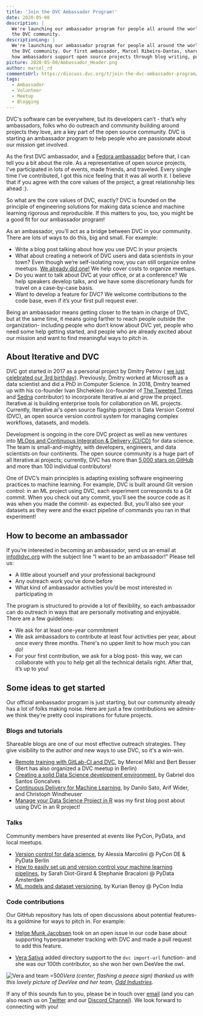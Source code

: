 ```yaml
---
title: 'Join the DVC Ambassador Program!'
date: 2020-05-08
description: |
  We're launching our ambassador program for people all around the world to get involved in 
  the DVC community.
descriptionLong: |
  We're launching our ambassador program for people all around the world to get involved in 
  the DVC community. Our first ambassador, Marcel Ribeiro-Dantas, shares a guest blog about 
  how ambassadors support open source projects through blog writing, public outreach, and code.
picture: 2020-05-08/Ambassador_Header.png
author: marcel_rd
commentsUrl: https://discuss.dvc.org/t/join-the-dvc-ambassador-program/383
tags:
  - Ambassador
  - Volunteer
  - Meetup
  - Blogging
---
```


DVC's software can be everywhere, but its developers can’t - that’s why
ambassadors, folks who do outreach and community building around projects they
love, are a key part of the open source community. DVC is starting an ambassador
program to help people who are passionate about our mission get involved.

As the first DVC ambassador, and a
[Fedora ambassador](https://fedoraproject.org/wiki/User:Mribeirodantas) before
that, I can tell you a bit about the role. As a representative of open source
projects, I've participated in lots of events, made friends, and traveled. Every
single time I’ve contributed, I got this nice feeling that it was all worth it.
I believe that if you agree with the core values of the project, a great
relationship lies ahead :).

So what are the core values of DVC, exactly? DVC is founded on the principle of
engineering solutions for making data science and machine learning rigorous and
reproducible. If this matters to you, too, you might be a good fit for our
ambassador program!

As an ambassador, you’ll act as a bridge between DVC in your community. There
are lots of ways to do this, big and small. For example:

- Write a blog post talking about how you use DVC in your projects
- What about creating a network of DVC users and data scientists in your town?
  Even though we’re self-isolating now, you can still organize online meetups.
  [We already did one!](https://tulu.la/events/dvc-virtual-meetup-2020-00032c)
  We help cover costs to organize meetups.
- Do you want to talk about DVC at your office, or at a conference? We help
  speakers develop talks, and we have some discretionary funds for travel on a
  case-by-case basis.
- Want to develop a feature for DVC? We welcome contributions to the code base,
  even if it’s your first pull request ever.

Being an ambassador means getting closer to the team in charge of DVC, but at
the same time, it means going farther to reach people outside the organization-
including people who don’t know about DVC yet, people who need some help getting
started, and people who are already excited about our mission and want to find
meaningful ways to pitch in.

## About Iterative and DVC

DVC got started in 2017 as a personal project by Dmitry Petrov (
[we just celebrated our 3rd birthday](https://dvc.org/blog/dvc-3-years-and-1-0-release)).
Previously, Dmitry worked at Microsoft as a data scientist and did a PhD in
Computer Science. In 2018, Dmitry teamed up with his co-founder Ivan Shcheklein
(co-founder of [The Tweeted Times](https://tweetedtimes.com/) and
[Sedna](https://www.sedna.org/) contributor) to incorporate Iterative.ai and
grow the project. Iterative.ai is building enterprise tools for collaboration on
ML projects. Currently, Iterative.ai's open source flagship project is Data
Version Control (DVC), an open source version control system for managing
complex workflows, datasets, and models.

Development is ongoing in the core DVC project as well as new ventures into
[MLOps and Continuous Integration & Delivery (CI/CD)](https://dvc.org/blog/reimagining-devops-video)
for data science. The team is small-and-mighty, with developers, engineers, and
data scientists on four continents. The open source community is a huge part of
all Iterative.ai projects; currently, DVC has more than
[5,000 stars on GitHub](https://github.com/iterative/dvc) and more than 100
individual contributors!

One of DVC’s main principles is adapting existing software engineering practices
to machine learning. For example, DVC is built around Git version control: in an
ML project using DVC, each experiment corresponds to a Git commit. When you
check out any commit, you’ll see the source code as it was when you made the
commit- as expected. But, you’ll also see your datasets as they were and the
exact pipeline of commands you ran in that experiment!

## How to become an ambassador

If you’re interested in becoming an ambassador, send us an email at
[info@dvc.org](mailto:info@dvc.org) with the subject line “I want to be an
ambassador!” Please tell us:

- A little about yourself and your professional background
- Any outreach work you’ve done before
- What kind of ambassador activities you’d be most interested in participating
  in

The program is structured to provide a lot of flexibility, so each ambassador
can do outreach in ways that are personally motivating and enjoyable. There are
a few guidelines:

- We ask for at least one-year commitment
- We ask ambassadors to contribute at least four activities per year, about once
  every three months. There's no upper limit to how much you can do!
- For your first contribution, we ask for a blog post- this way, we can
  collaborate with you to help get all the technical details right. After that,
  it’s up to you!

## Some ideas to get started

Our official ambassador program is just starting, but our community already has
a lot of folks making noise. Here are just a few contributions we admire- we
think they’re pretty cool inspirations for future projects.

### Blogs and tutorials

Shareable blogs are one of our most effective outreach strategies. They give
visibility to the author _and_ new ways to use DVC, so it's a win-win.

- [Remote training with GitLab-CI and DVC](https://blog.codecentric.de/en/2020/01/remote-training-gitlab-ci-dvc/),
  by Mercel Mikl and Bert Besser (Bert has also organized a DVC meetup in
  Berlin)
- [Creating a solid Data Science development environment](https://towardsdatascience.com/creating-a-solid-data-science-development-environment-60df14ce3a34),
  by Gabriel dos Santos Goncalves
- [Continuous Delivery for Machine Learning](https://martinfowler.com/articles/cd4ml.html),
  by Danilo Sato, Arif Wider, and Christoph Windheuser
- [Manage your Data Science Project in R](https://mribeirodantas.xyz/blog/index.php/2020/03/05/r-dvc-and-rmarkdown/)
  was my first blog post about using DVC in an R project!

### Talks

Community members have presented at events like PyCon, PyData, and local
meetups.

- [Version control for data science](https://www.slideshare.net/AlessiaMarcolini/version-control-for-data-science),
  by Alessia Marcolini @ PyCon DE & PyData Berlin
- [How to easily set up and version control your machine learning pipelines](https://www.youtube.com/watch?v=rUTlqpcmiQw),
  by Sarah Diot-Girard & Stephanie Bracaloni @ PyData Amsterdam
- [ML models and dataset versioning](https://speakerdeck.com/kurianbenoy/ml-models-and-dataset-versioning),
  by Kurian Benoy @ PyCon India

### Code contributions

Our GitHub repository has lots of open discussions about potential features- its
a goldmine for ways to pitch in. For example:

- [Helge Munk Jacobsen](https://github.com/elgehelge) took on an open issue in
  our code base about supporting hyperparameter tracking with DVC and made a
  pull request to add this feature.

- [Vera Sativa](https://github.com/verasativa/) added directory support to the
  `dvc import-url` function- and she was our 100th contributor, so she won her
  own DeeVee the owl.

![](/uploads/images/2020-01-17/odd_with_deevee.png 'Vera and team =500')_Vera
(center, flashing a peace sign) thanked us with this lovely picture of DeeVee
and her team, [Odd Industries](https://odd.co/en/)._

If any of this sounds fun to you, please be in touch over
[email](mailto:info@dvc.org) (and you can also reach us on
[Twitter](https://twitter.com/dvcorg) and our
[Discord Channel](https://discordapp.com/invite/dvwXA2N)). We look forward to
connecting with you!
